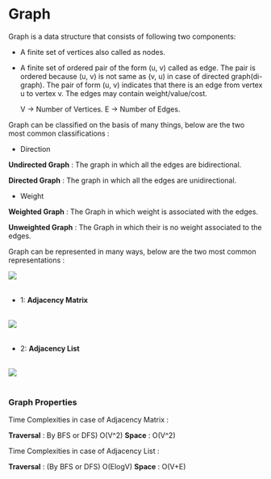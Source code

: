 # Graph

Graph is a data structure that consists of following two components:

- A finite set of vertices also called as nodes.
- A finite set of ordered pair of the form (u, v) called as edge. The pair is ordered because (u, v) is not same as (v, u) in case of directed graph(di-graph). The pair of form (u, v) indicates that there is an edge from vertex u to vertex v. The edges may contain weight/value/cost.

	V -> Number of Vertices.
	E -> Number of Edges.

Graph can be classified on the basis of many things, below are the two most common classifications :

- Direction
	
**Undirected Graph** : The graph in which all the edges are bidirectional.

**Directed Graph** : The graph in which all the edges are unidirectional.

- Weight

**Weighted Graph** : The Graph in which weight is associated with the edges.
	
**Unweighted Graph** : The Graph in which their is no weight associated to the edges.


Graph can be represented in many ways, below are the two most common representations :

<img align="left" src="http://www.geeksforgeeks.org/wp-content/uploads/graph_representation12.png">

</br>
</br>

- 1: **Adjacency Matrix**
</br>

<img align="left" src="http://www.geeksforgeeks.org/wp-content/uploads/adjacency_matrix_representation.png">
</br>
</br>

- 2: **Adjacency List**

</br>
<img align="left" src="http://www.geeksforgeeks.org/wp-content/uploads/adjacency_list_representation.png">
</br>
</br>


### Graph Properties

Time Complexities in case of Adjacency Matrix :
	

**Traversal**	:	By BFS or DFS) O(V^2)
**Space**		:	O(V^2)
	
Time Complexities in case of Adjacency List :
	

**Traversal**	:	(By BFS or DFS) O(ElogV)
**Space**		:	O(V+E)

